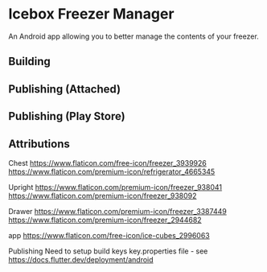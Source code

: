 # Icebox Freezer Manager

An Android app allowing you to better manage the contents of your freezer.

## Building

## Publishing (Attached)


## Publishing (Play Store)


## Attributions

Chest
https://www.flaticon.com/free-icon/freezer_3939926
https://www.flaticon.com/premium-icon/refrigerator_4665345

Upright
https://www.flaticon.com/premium-icon/freezer_938041
https://www.flaticon.com/premium-icon/freezer_938092

Drawer
https://www.flaticon.com/premium-icon/freezer_3387449
https://www.flaticon.com/premium-icon/freezer_2944682

app
https://www.flaticon.com/free-icon/ice-cubes_2996063

Publishing 
Need to setup build keys key.properties file - see https://docs.flutter.dev/deployment/android